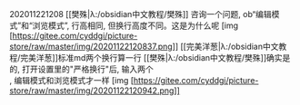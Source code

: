 202011221208
[[樊殊|λ:/obsidian中文教程/樊殊]] 咨询一个问题, ob“编辑模式”和“浏览模式”, 行高相同, 但换行高度不同。这是为什么呢
[img [https://gitee.com/cyddgi/picture-store/raw/master/img/20201122120837.png]]
[[完美洋葱|λ:/obsidian中文教程/完美洋葱]]标准md两个换行算一行
[[樊殊|λ:/obsidian中文教程/樊殊]]确实是的, 打开设置里的"严格换行"后, 输入两个<br>, 编辑模式和浏览模式才一样
[img [https://gitee.com/cyddgi/picture-store/raw/master/img/20201122120942.png]]